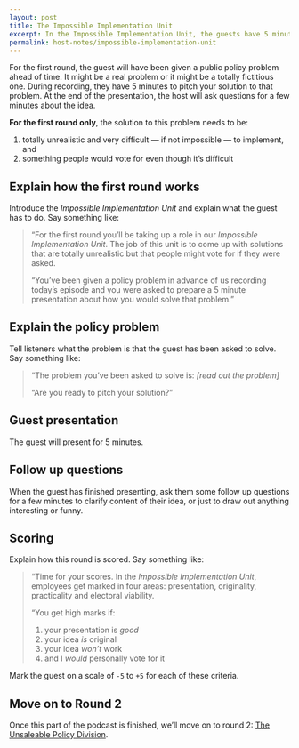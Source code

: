 ```yaml
---
layout: post
title: The Impossible Implementation Unit
excerpt: In the Impossible Implementation Unit, the guests have 5 minutes to pitch a to solution a real or fictional public policy problem that won’t work but that everyone would vote for.
permalink: host-notes/impossible-implementation-unit
---
```


For the first round, the guest will have been given a public policy problem ahead of time. It might be a real problem or it might be a totally fictitious one. During recording, they have 5 minutes to pitch your solution to that problem. At the end of the presentation, the host will ask questions for a few minutes about the idea.

**For the first round only**, the solution to this problem needs to be:

1. totally unrealistic and very difficult — if not impossible — to implement, and 
2. something people would vote for even though it’s difficult 

## Explain how the first round works

Introduce the *Impossible Implementation Unit* and explain what the guest has to do. Say something like:

> “For the first round you’ll be taking up a role in our *Impossible Implementation Unit*. The job of this unit is to come up with solutions that are totally unrealistic but that people might vote for if they were asked.
> 
> “You’ve been given a policy problem in advance of us recording today’s episode and you were asked to prepare a 5 minute presentation about how you would solve that problem.”

## Explain the policy problem

Tell listeners what the problem is that the guest has been asked to solve. Say something like:

> “The problem you’ve been asked to solve is: *[read out the problem]*
> 
> “Are you ready to pitch your solution?”

## Guest presentation 

The guest will present for 5 minutes.

## Follow up questions

When the guest has finished presenting, ask them some follow up questions for a few minutes to clarify content of their idea, or just to draw out anything interesting or funny.

## Scoring

Explain how this round is scored. Say something like:

> “Time for your scores. In the *Impossible Implementation Unit*, employees get marked in four areas: presentation, originality, practicality and electoral viability.
> 
> “You get high marks if:
> 1. your presentation is *good*
> 2. your idea *is* original
> 3. your idea *won’t* work
> 4. and I *would* personally vote for it

Mark the guest on a scale of `-5` to `+5` for each of these criteria.

## Move on to Round 2

Once this part of the podcast is finished, we’ll move on to round 2: [The Unsaleable Policy Division](/host-notes/unsaleable-policy-division).